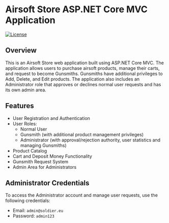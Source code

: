 # Airsoft Store ASP.NET Core MVC Application

[![License](https://img.shields.io/badge/license-MIT-blue.svg)](https://opensource.org/licenses/MIT)

## Overview

This is an Airsoft Store web application built using ASP.NET Core MVC. The application allows users to purchase airsoft products, manage their carts, and request to become Gunsmiths. Gunsmiths have additional privileges to Add, Delete, and Edit products. The application also includes an Administrator role that approves or declines normal user requests and has its own admin area.

## Features

- User Registration and Authentication
- User Roles:
  - Normal User
  - Gunsmith (with additional product management privileges)
  - Administrator (with approval/rejection authority, user statistics and managing Gunsmiths)
- Product Catalog
- Cart and Deposit Money Functionality
- Gunsmith Request System
- Admin Area for Administrators

## Administrator Credentials

To access the Administrator account and manage user requests, use the following credentials:

- Email: `admin@soldier.eu`
- Password: `admin123`
